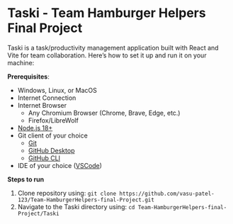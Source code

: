 # Taski - Team Hamburger Helpers Final Project

Taski is a task/productivity management application built with React and Vite for team collaboration. Here’s how to set it up and run it on your machine:

**Prerequisites**:
- Windows, Linux, or MacOS
- Internet Connection
- Internet Browser
  - Any Chromium Browser (Chrome, Brave, Edge, etc.)
  - Firefox/LibreWolf
- [Node.js 18+](https://nodejs.org/)
- Git client of your choice
  - [Git](https://git-scm.com/downloads)
  - [GitHub Desktop](https://desktop.github.com/download/)
  - [GitHub CLI](https://cli.github.com/)
- IDE of your choice ([VSCode](https://code.visualstudio.com/Download))

**Steps to run**
1. Clone repository using:
   `git clone https://github.com/vasu-patel-123/Team-HamburgerHelpers-final-Project.git`
3. Navigate to the Taski directory using:
   `cd Team-HamburgerHelpers-final-Project/Taski`

